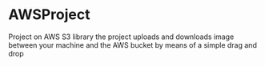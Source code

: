 # AWSProject
Project on AWS S3 library
the project uploads and downloads image between your machine and the AWS bucket by means of a simple drag and drop
